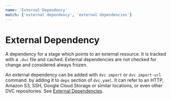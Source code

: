 ```yaml
---
name: 'External Dependency'
match: ['external dependency', 'external dependencies']
---
```


# External Dependency

A <abbr>dependency</abbr> for a <abbr>stage</abbr> which points to an external
resource. It is tracked with a `.dvc` file and <abbr>cached</abbr>. External
dependencies are not checked for change and considered always
<abbr>frozen</abbr>.

An external dependency can be added with `dvc import` or `dvc import-url`
command. by adding it to `deps` section of `dvc.yaml`. It can refer to an HTTP,
Amazon S3, SSH, Google Cloud Storage or similar locations, or even other DVC
repositories. See
[External Dependencies](/doc/user-guide/external-dependencies).

